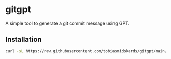 # gitgpt

A simple tool to generate a git commit message using GPT.

## Installation

```bash
curl -sL https://raw.githubusercontent.com/tobiasmidskards/gitgpt/main/install.sh | bash
```